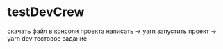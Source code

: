 # testDevCrew
скачать файл
в консоли проекта написать -> yarn
запустить проект -> yarn dev
тестовое задание

